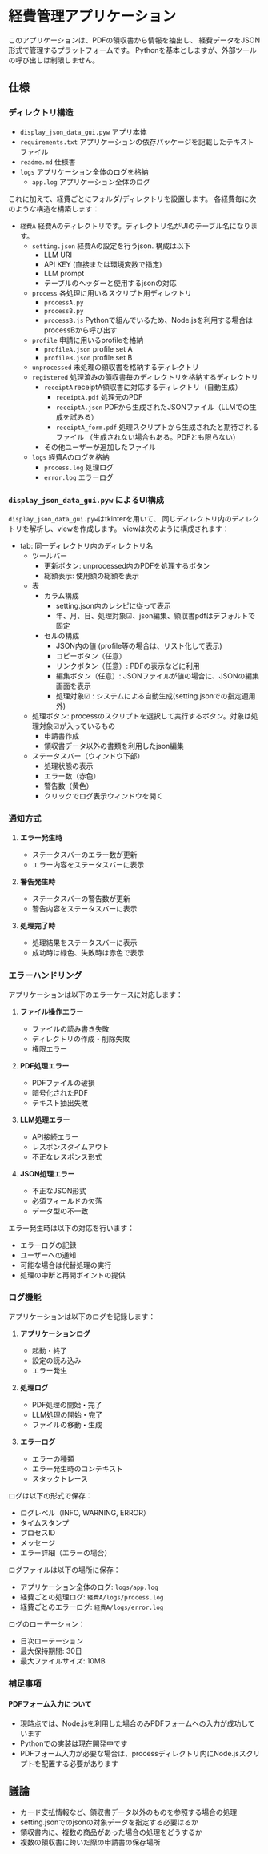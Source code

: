 # 経費管理アプリケーション

このアプリケーションは、PDFの領収書から情報を抽出し、
経費データをJSON形式で管理するプラットフォームです。
Pythonを基本としますが、外部ツールの呼び出しは制限しません。

## 仕様

### ディレクトリ構造
- `display_json_data_gui.pyw` アプリ本体
- `requirements.txt` アプリケーションの依存パッケージを記載したテキストファイル
- `readme.md` 仕様書
- `logs` アプリケーション全体のログを格納
   - `app.log` アプリケーション全体のログ

これに加えて、経費ごとにフォルダ/ディレクトリを設置します。
各経費毎に次のような構造を構築します：

- `経費A` 経費Aのディレクトリです。ディレクトリ名がUIのテーブル名になります。
   - `setting.json` 経費Aの設定を行うjson. 構成は以下
      - LLM URI
      - API KEY (直接または環境変数で指定)
      - LLM prompt
      - テーブルのヘッダーと使用するjsonの対応
   - `process` 各処理に用いるスクリプト用ディレクトリ
      - `processA.py`
      - `processB.py`
      - `processB.js` Pythonで組んでいるため、Node.jsを利用する場合はprocessBから呼び出す
   - `profile` 申請に用いるprofileを格納
      - `profileA.json` profile set A
      - `profileB.json` profile set B
   - `unprocessed` 未処理の領収書を格納するディレクトリ
   - `registered` 処理済みの領収書毎のディレクトリを格納するディレクトリ
      - `receiptA` receiptA領収書に対応するディレクトリ（自動生成）
         - `receiptA.pdf` 処理元のPDF
         - `receiptA.json` PDFから生成されたJSONファイル（LLMでの生成を試みる）
         - `receiptA_form.pdf` 処理スクリプトから生成されたと期待されるファイル
         （生成されない場合もある。PDFとも限らない）
      - その他ユーザーが追加したファイル
   - `logs` 経費Aのログを格納
      - `process.log` 処理ログ
      - `error.log` エラーログ

### `display_json_data_gui.pyw` によるUI構成

`display_json_data_gui.pyw`はtkinterを用いて、
同じディレクトリ内のディレクトリを解析し、viewを作成します。
viewは次のように構成されます：

- tab: 同一ディレクトリ内のディレクトリ名
   - ツールバー
      - 更新ボタン: unprocessed内のPDFを処理するボタン
      - 総額表示: 使用額の総額を表示
   - 表
      - カラム構成
         - setting.json内のレシピに従って表示
         - 年、月、日、処理対象☑、json編集、領収書pdfはデフォルトで固定
      - セルの構成
         - JSON内の値 (profile等の場合は、リスト化して表示)
         - コピーボタン（任意）
         - リンクボタン（任意）: PDFの表示などに利用
         - 編集ボタン（任意）: JSONファイルが値の場合に、JSONの編集画面を表示
         - 処理対象☑ : システムによる自動生成(setting.jsonでの指定適用外)
   - 処理ボタン: processのスクリプトを選択して実行するボタン。対象は処理対象☑が入っているもの
      - 申請書作成
      - 領収書データ以外の書類を利用したjson編集
   - ステータスバー（ウィンドウ下部）
      - 処理状態の表示
      - エラー数（赤色）
      - 警告数（黄色）
      - クリックでログ表示ウィンドウを開く

### 通知方式

1. **エラー発生時**
   - ステータスバーのエラー数が更新
   - エラー内容をステータスバーに表示

2. **警告発生時**
   - ステータスバーの警告数が更新
   - 警告内容をステータスバーに表示

3. **処理完了時**
   - 処理結果をステータスバーに表示
   - 成功時は緑色、失敗時は赤色で表示

### エラーハンドリング

アプリケーションは以下のエラーケースに対応します：

1. **ファイル操作エラー**
   - ファイルの読み書き失敗
   - ディレクトリの作成・削除失敗
   - 権限エラー

2. **PDF処理エラー**
   - PDFファイルの破損
   - 暗号化されたPDF
   - テキスト抽出失敗

3. **LLM処理エラー**
   - API接続エラー
   - レスポンスタイムアウト
   - 不正なレスポンス形式

4. **JSON処理エラー**
   - 不正なJSON形式
   - 必須フィールドの欠落
   - データ型の不一致

エラー発生時は以下の対応を行います：
- エラーログの記録
- ユーザーへの通知
- 可能な場合は代替処理の実行
- 処理の中断と再開ポイントの提供

### ログ機能

アプリケーションは以下のログを記録します：

1. **アプリケーションログ**
   - 起動・終了
   - 設定の読み込み
   - エラー発生

2. **処理ログ**
   - PDF処理の開始・完了
   - LLM処理の開始・完了
   - ファイルの移動・生成

3. **エラーログ**
   - エラーの種類
   - エラー発生時のコンテキスト
   - スタックトレース

ログは以下の形式で保存：
- ログレベル（INFO, WARNING, ERROR）
- タイムスタンプ
- プロセスID
- メッセージ
- エラー詳細（エラーの場合）

ログファイルは以下の場所に保存：
- アプリケーション全体のログ: `logs/app.log`
- 経費ごとの処理ログ: `経費A/logs/process.log`
- 経費ごとのエラーログ: `経費A/logs/error.log`

ログのローテーション：
- 日次ローテーション
- 最大保持期間: 30日
- 最大ファイルサイズ: 10MB

### 補足事項

#### PDFフォーム入力について
- 現時点では、Node.jsを利用した場合のみPDFフォームへの入力が成功しています
- Pythonでの実装は現在開発中です
- PDFフォーム入力が必要な場合は、processディレクトリ内にNode.jsスクリプトを配置する必要があります 

## 議論
- カード支払情報など、領収書データ以外のものを参照する場合の処理
- setting.jsonでのjsonの対象データを指定する必要はるか
- 領収書内に、複数の商品があった場合の処理をどうするか
- 複数の領収書に跨いだ際の申請書の保存場所